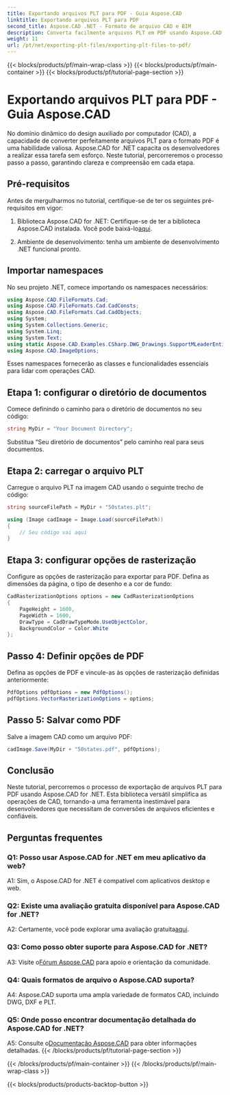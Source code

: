 ```yaml
---
title: Exportando arquivos PLT para PDF - Guia Aspose.CAD
linktitle: Exportando arquivos PLT para PDF
second_title: Aspose.CAD .NET - Formato de arquivo CAD e BIM
description: Converta facilmente arquivos PLT em PDF usando Aspose.CAD for .NET. Siga nosso guia passo a passo para integração perfeita e resultados confiáveis.
weight: 11
url: /pt/net/exporting-plt-files/exporting-plt-files-to-pdf/
---
```


{{< blocks/products/pf/main-wrap-class >}}
{{< blocks/products/pf/main-container >}}
{{< blocks/products/pf/tutorial-page-section >}}

# Exportando arquivos PLT para PDF - Guia Aspose.CAD

No domínio dinâmico do design auxiliado por computador (CAD), a capacidade de converter perfeitamente arquivos PLT para o formato PDF é uma habilidade valiosa. Aspose.CAD for .NET capacita os desenvolvedores a realizar essa tarefa sem esforço. Neste tutorial, percorreremos o processo passo a passo, garantindo clareza e compreensão em cada etapa.

## Pré-requisitos

Antes de mergulharmos no tutorial, certifique-se de ter os seguintes pré-requisitos em vigor:

1.  Biblioteca Aspose.CAD for .NET: Certifique-se de ter a biblioteca Aspose.CAD instalada. Você pode baixá-lo[aqui](https://releases.aspose.com/cad/net/).

2. Ambiente de desenvolvimento: tenha um ambiente de desenvolvimento .NET funcional pronto.

## Importar namespaces

No seu projeto .NET, comece importando os namespaces necessários:

```csharp
using Aspose.CAD.FileFormats.Cad;
using Aspose.CAD.FileFormats.Cad.CadConsts;
using Aspose.CAD.FileFormats.Cad.CadObjects;
using System;
using System.Collections.Generic;
using System.Linq;
using System.Text;
using static Aspose.CAD.Examples.CSharp.DWG_Drawings.SupportMLeaderEntityForDWGFormat;
using Aspose.CAD.ImageOptions;
```

Esses namespaces fornecerão as classes e funcionalidades essenciais para lidar com operações CAD.

## Etapa 1: configurar o diretório de documentos

Comece definindo o caminho para o diretório de documentos no seu código:

```csharp
string MyDir = "Your Document Directory";
```

Substitua “Seu diretório de documentos” pelo caminho real para seus documentos.

## Etapa 2: carregar o arquivo PLT

Carregue o arquivo PLT na imagem CAD usando o seguinte trecho de código:

```csharp
string sourceFilePath = MyDir + "50states.plt";

using (Image cadImage = Image.Load(sourceFilePath))
{
    // Seu código vai aqui
}
```

## Etapa 3: configurar opções de rasterização

Configure as opções de rasterização para exportar para PDF. Defina as dimensões da página, o tipo de desenho e a cor de fundo:

```csharp
CadRasterizationOptions options = new CadRasterizationOptions
{
    PageHeight = 1600,
    PageWidth = 1600,
    DrawType = CadDrawTypeMode.UseObjectColor,
    BackgroundColor = Color.White
};
```

## Passo 4: Definir opções de PDF

Defina as opções de PDF e vincule-as às opções de rasterização definidas anteriormente:

```csharp
PdfOptions pdfOptions = new PdfOptions();
pdfOptions.VectorRasterizationOptions = options;
```

## Passo 5: Salvar como PDF

Salve a imagem CAD como um arquivo PDF:

```csharp
cadImage.Save(MyDir + "50states.pdf", pdfOptions);
```

## Conclusão

Neste tutorial, percorremos o processo de exportação de arquivos PLT para PDF usando Aspose.CAD for .NET. Esta biblioteca versátil simplifica as operações de CAD, tornando-a uma ferramenta inestimável para desenvolvedores que necessitam de conversões de arquivos eficientes e confiáveis.

## Perguntas frequentes

### Q1: Posso usar Aspose.CAD for .NET em meu aplicativo da web?

A1: Sim, o Aspose.CAD for .NET é compatível com aplicativos desktop e web.

### Q2: Existe uma avaliação gratuita disponível para Aspose.CAD for .NET?

 A2: Certamente, você pode explorar uma avaliação gratuita[aqui](https://releases.aspose.com/).

### Q3: Como posso obter suporte para Aspose.CAD for .NET?

 A3: Visite o[Fórum Aspose.CAD](https://forum.aspose.com/c/cad/19) para apoio e orientação da comunidade.

### Q4: Quais formatos de arquivo o Aspose.CAD suporta?

A4: Aspose.CAD suporta uma ampla variedade de formatos CAD, incluindo DWG, DXF e PLT.

### Q5: Onde posso encontrar documentação detalhada do Aspose.CAD for .NET?

 A5: Consulte o[Documentação Aspose.CAD](https://reference.aspose.com/cad/net/) para obter informações detalhadas.
{{< /blocks/products/pf/tutorial-page-section >}}

{{< /blocks/products/pf/main-container >}}
{{< /blocks/products/pf/main-wrap-class >}}

{{< blocks/products/products-backtop-button >}}
